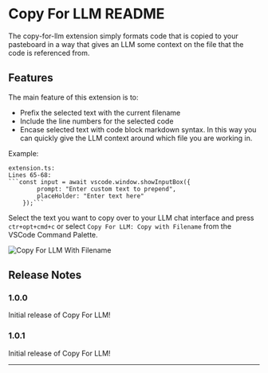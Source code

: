 # Copy For LLM README

The copy-for-llm extension simply formats code that is copied to your pasteboard in a way that gives an LLM some context on the file that the code is referenced from.

## Features

The main feature of this extension is to: 
- Prefix the selected text with the current filename 
- Include the line numbers for the selected code
- Encase selected text with code block markdown syntax.
In this way you can quickly give the LLM context around which file you are working in.

Example:
```
extension.ts:
Lines 65-68:
```const input = await vscode.window.showInputBox({
        prompt: "Enter custom text to prepend",
        placeHolder: "Enter text here"
    });```
```

Select the text you want to copy over to your LLM chat interface and press `ctr+opt+cmd+c` or select `Copy For LLM: Copy with Filename` from the VSCode Command Palette.

![Copy For LLM With Filename](demo-assets/demoCopyWithFilename.gif)

## Release Notes

### 1.0.0

Initial release of Copy For LLM!

### 1.0.1

Initial release of Copy For LLM!

---

